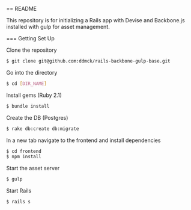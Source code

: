 == README

This repository is for initializing a Rails app with Devise and Backbone.js installed with gulp for asset management.

=== Getting Set Up

Clone the repository
``` sh
$ git clone git@github.com:ddmck/rails-backbone-gulp-base.git
```
Go into the directory
``` sh
$ cd [DIR_NAME]
```
Install gems (Ruby 2.1)
``` sh
$ bundle install
```
Create the DB (Postgres)
``` sh
$ rake db:create db:migrate
```
In a new tab navigate to the frontend and install dependencies
``` sh
$ cd frontend
$ npm install
```
Start the asset server
``` sh
$ gulp
```
Start Rails
``` sh
$ rails s
```
